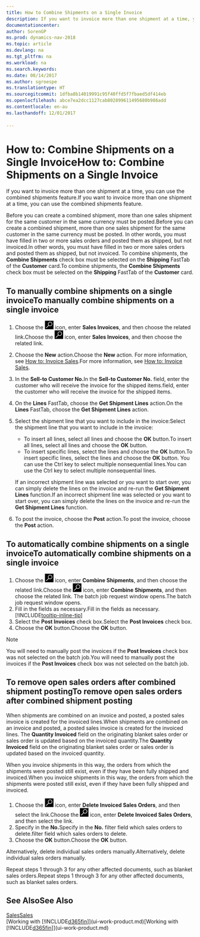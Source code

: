 ```yaml
---
title: How to Combine Shipments on a Single Invoice
description: If you want to invoice more than one shipment at a time, you can use the combined shipments feature.
documentationcenter: 
author: SorenGP
ms.prod: dynamics-nav-2018
ms.topic: article
ms.devlang: na
ms.tgt_pltfrm: na
ms.workload: na
ms.search.keywords: 
ms.date: 08/14/2017
ms.author: sgroespe
ms.translationtype: HT
ms.sourcegitcommit: 1dfba8b14019991c95f40ffd5f7fbaed5df414eb
ms.openlocfilehash: abce7ea2dcc1127cab802899611495680b986add
ms.contentlocale: en-au
ms.lasthandoff: 12/01/2017

---
```

# <a name="how-to-combine-shipments-on-a-single-invoice"></a><span data-ttu-id="60631-103">How to: Combine Shipments on a Single Invoice</span><span class="sxs-lookup"><span data-stu-id="60631-103">How to: Combine Shipments on a Single Invoice</span></span>
<span data-ttu-id="60631-104">If you want to invoice more than one shipment at a time, you can use the combined shipments feature.</span><span class="sxs-lookup"><span data-stu-id="60631-104">If you want to invoice more than one shipment at a time, you can use the combined shipments feature.</span></span>  

 <span data-ttu-id="60631-105">Before you can create a combined shipment, more than one sales shipment for the same customer in the same currency must be posted.</span><span class="sxs-lookup"><span data-stu-id="60631-105">Before you can create a combined shipment, more than one sales shipment for the same customer in the same currency must be posted.</span></span> <span data-ttu-id="60631-106">In other words, you must have filled in two or more sales orders and posted them as shipped, but not invoiced.</span><span class="sxs-lookup"><span data-stu-id="60631-106">In other words, you must have filled in two or more sales orders and posted them as shipped, but not invoiced.</span></span> <span data-ttu-id="60631-107">To combine shipments, the **Combine Shipments** check box must be selected on the **Shipping** FastTab of the **Customer** card.</span><span class="sxs-lookup"><span data-stu-id="60631-107">To combine shipments, the **Combine Shipments** check box must be selected on the **Shipping** FastTab of the **Customer** card.</span></span>  

## <a name="to-manually-combine-shipments-on-a-single-invoice"></a><span data-ttu-id="60631-108">To manually combine shipments on a single invoice</span><span class="sxs-lookup"><span data-stu-id="60631-108">To manually combine shipments on a single invoice</span></span>  
1. <span data-ttu-id="60631-109">Choose the ![Search for Page or Report](media/ui-search/search_small.png "Search for Page or Report icon") icon, enter **Sales Invoices**, and then choose the related link.</span><span class="sxs-lookup"><span data-stu-id="60631-109">Choose the ![Search for Page or Report](media/ui-search/search_small.png "Search for Page or Report icon") icon, enter **Sales Invoices**, and then choose the related link.</span></span>  
2. <span data-ttu-id="60631-110">Choose the **New** action.</span><span class="sxs-lookup"><span data-stu-id="60631-110">Choose the **New** action.</span></span> <span data-ttu-id="60631-111">For more information, see [How to: Invoice Sales](sales-how-invoice-sales.md).</span><span class="sxs-lookup"><span data-stu-id="60631-111">For more information, see [How to: Invoice Sales](sales-how-invoice-sales.md).</span></span>
3. <span data-ttu-id="60631-112">In the **Sell-to Customer No.**</span><span class="sxs-lookup"><span data-stu-id="60631-112">In the **Sell-to Customer No.**</span></span> <span data-ttu-id="60631-113">field, enter the customer who will receive the invoice for the shipped items.</span><span class="sxs-lookup"><span data-stu-id="60631-113">field, enter the customer who will receive the invoice for the shipped items.</span></span>  
4. <span data-ttu-id="60631-114">On the **Lines** FastTab, choose the **Get Shipment Lines** action.</span><span class="sxs-lookup"><span data-stu-id="60631-114">On the **Lines** FastTab, choose the **Get Shipment Lines** action.</span></span>  
5. <span data-ttu-id="60631-115">Select the shipment line that you want to include in the invoice:</span><span class="sxs-lookup"><span data-stu-id="60631-115">Select the shipment line that you want to include in the invoice:</span></span>  

    - <span data-ttu-id="60631-116">To insert all lines, select all lines and choose the **OK** button.</span><span class="sxs-lookup"><span data-stu-id="60631-116">To insert all lines, select all lines and choose the **OK** button.</span></span>  
    - <span data-ttu-id="60631-117">To insert specific lines, select the lines and choose the **OK** button.</span><span class="sxs-lookup"><span data-stu-id="60631-117">To insert specific lines, select the lines and choose the **OK** button.</span></span> <span data-ttu-id="60631-118">You can use the Ctrl key to select multiple nonsequential lines.</span><span class="sxs-lookup"><span data-stu-id="60631-118">You can use the Ctrl key to select multiple nonsequential lines.</span></span>  

    <span data-ttu-id="60631-119">If an incorrect shipment line was selected or you want to start over, you can simply delete the lines on the invoice and re-run the **Get Shipment Lines** function.</span><span class="sxs-lookup"><span data-stu-id="60631-119">If an incorrect shipment line was selected or you want to start over, you can simply delete the lines on the invoice and re-run the **Get Shipment Lines** function.</span></span>  
7. <span data-ttu-id="60631-120">To post the invoice, choose the **Post** action.</span><span class="sxs-lookup"><span data-stu-id="60631-120">To post the invoice, choose the **Post** action.</span></span>  

## <a name="to-automatically-combine-shipments-on-a-single-invoice"></a><span data-ttu-id="60631-121">To automatically combine shipments on a single invoice</span><span class="sxs-lookup"><span data-stu-id="60631-121">To automatically combine shipments on a single invoice</span></span>  
1. <span data-ttu-id="60631-122">Choose the ![Search for Page or Report](media/ui-search/search_small.png "Search for Page or Report icon") icon, enter **Combine Shipments**, and then choose the related link.</span><span class="sxs-lookup"><span data-stu-id="60631-122">Choose the ![Search for Page or Report](media/ui-search/search_small.png "Search for Page or Report icon") icon, enter **Combine Shipments**, and then choose the related link.</span></span> <span data-ttu-id="60631-123">The batch job request window opens.</span><span class="sxs-lookup"><span data-stu-id="60631-123">The batch job request window opens.</span></span>  
2. <span data-ttu-id="60631-124">Fill in the fields as necessary.</span><span class="sxs-lookup"><span data-stu-id="60631-124">Fill in the fields as necessary.</span></span> [!INCLUDE[tooltip-inline-tip](includes/tooltip-inline-tip_md.md)]
3. <span data-ttu-id="60631-125">Select the **Post Invoices** check box.</span><span class="sxs-lookup"><span data-stu-id="60631-125">Select the **Post Invoices** check box.</span></span>  
4.  <span data-ttu-id="60631-126">Choose the **OK** button.</span><span class="sxs-lookup"><span data-stu-id="60631-126">Choose the **OK** button.</span></span>  

> [!NOTE]  
>  <span data-ttu-id="60631-127">You will need to manually post the invoices if the **Post Invoices** check box was not selected on the batch job.</span><span class="sxs-lookup"><span data-stu-id="60631-127">You will need to manually post the invoices if the **Post Invoices** check box was not selected on the batch job.</span></span>  

## <a name="to-remove-open-sales-orders-after-combined-shipment-posting"></a><span data-ttu-id="60631-128">To remove open sales orders after combined shipment posting</span><span class="sxs-lookup"><span data-stu-id="60631-128">To remove open sales orders after combined shipment posting</span></span> 
<span data-ttu-id="60631-129">When shipments are combined on an invoice and posted, a posted sales invoice is created for the invoiced lines.</span><span class="sxs-lookup"><span data-stu-id="60631-129">When shipments are combined on an invoice and posted, a posted sales invoice is created for the invoiced lines.</span></span> <span data-ttu-id="60631-130">The **Quantity Invoiced** field on the originating blanket sales order or sales order is updated based on the invoiced quantity.</span><span class="sxs-lookup"><span data-stu-id="60631-130">The **Quantity Invoiced** field on the originating blanket sales order or sales order is updated based on the invoiced quantity.</span></span>  

<span data-ttu-id="60631-131">When you invoice shipments in this way, the orders from which the shipments were posted still exist, even if they have been fully shipped and invoiced.</span><span class="sxs-lookup"><span data-stu-id="60631-131">When you invoice shipments in this way, the orders from which the shipments were posted still exist, even if they have been fully shipped and invoiced.</span></span>   

1. <span data-ttu-id="60631-132">Choose the ![Search for Page or Report](media/ui-search/search_small.png "Search for Page or Report icon") icon, enter **Delete Invoiced Sales Orders**, and then select the link.</span><span class="sxs-lookup"><span data-stu-id="60631-132">Choose the ![Search for Page or Report](media/ui-search/search_small.png "Search for Page or Report icon") icon, enter **Delete Invoiced Sales Orders**, and then select the link.</span></span>  
2. <span data-ttu-id="60631-133">Specify in the **No.**</span><span class="sxs-lookup"><span data-stu-id="60631-133">Specify in the **No.**</span></span> <span data-ttu-id="60631-134">filter field which sales orders to delete.</span><span class="sxs-lookup"><span data-stu-id="60631-134">filter field which sales orders to delete.</span></span>  
3. <span data-ttu-id="60631-135">Choose the **OK** button.</span><span class="sxs-lookup"><span data-stu-id="60631-135">Choose the **OK** button.</span></span>  

<span data-ttu-id="60631-136">Alternatively, delete individual sales orders manually.</span><span class="sxs-lookup"><span data-stu-id="60631-136">Alternatively, delete individual sales orders manually.</span></span>  

<span data-ttu-id="60631-137">Repeat steps 1 through 3 for any other affected documents, such as blanket sales orders.</span><span class="sxs-lookup"><span data-stu-id="60631-137">Repeat steps 1 through 3 for any other affected documents, such as blanket sales orders.</span></span>

## <a name="see-also"></a><span data-ttu-id="60631-138">See Also</span><span class="sxs-lookup"><span data-stu-id="60631-138">See Also</span></span>  
[<span data-ttu-id="60631-139">Sales</span><span class="sxs-lookup"><span data-stu-id="60631-139">Sales</span></span>](sales-manage-sales.md)  
<span data-ttu-id="60631-140">[Working with [!INCLUDE[d365fin](includes/d365fin_md.md)]](ui-work-product.md)</span><span class="sxs-lookup"><span data-stu-id="60631-140">[Working with [!INCLUDE[d365fin](includes/d365fin_md.md)]](ui-work-product.md)</span></span>

